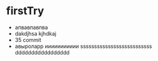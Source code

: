 # firstTry
* апвавпавпва
* dakdjhsa kjhdkaj
* 35 commit
* авыроларр
иииииииииии
ssssssssssssssssssssssssss
ddddddddddddddddd
